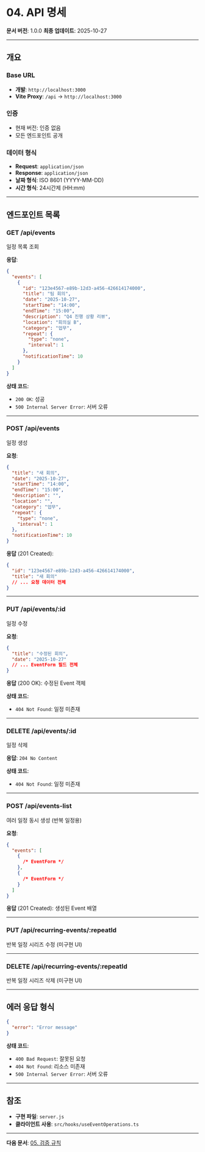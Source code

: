 # 04. API 명세

**문서 버전**: 1.0.0
**최종 업데이트**: 2025-10-27

---

## 개요

### Base URL

- **개발**: `http://localhost:3000`
- **Vite Proxy**: `/api` → `http://localhost:3000`

### 인증

- 현재 버전: 인증 없음
- 모든 엔드포인트 공개

### 데이터 형식

- **Request**: `application/json`
- **Response**: `application/json`
- **날짜 형식**: ISO 8601 (YYYY-MM-DD)
- **시간 형식**: 24시간제 (HH:mm)

---

## 엔드포인트 목록

### GET /api/events

일정 목록 조회

**응답**:

```json
{
  "events": [
    {
      "id": "123e4567-e89b-12d3-a456-426614174000",
      "title": "팀 회의",
      "date": "2025-10-27",
      "startTime": "14:00",
      "endTime": "15:00",
      "description": "Q4 진행 상황 리뷰",
      "location": "회의실 B",
      "category": "업무",
      "repeat": {
        "type": "none",
        "interval": 1
      },
      "notificationTime": 10
    }
  ]
}
```

**상태 코드**:

- `200 OK`: 성공
- `500 Internal Server Error`: 서버 오류

---

### POST /api/events

일정 생성

**요청**:

```json
{
  "title": "새 회의",
  "date": "2025-10-27",
  "startTime": "14:00",
  "endTime": "15:00",
  "description": "",
  "location": "",
  "category": "업무",
  "repeat": {
    "type": "none",
    "interval": 1
  },
  "notificationTime": 10
}
```

**응답** (201 Created):

```json
{
  "id": "123e4567-e89b-12d3-a456-426614174000",
  "title": "새 회의"
  // ... 요청 데이터 전체
}
```

---

### PUT /api/events/:id

일정 수정

**요청**:

```json
{
  "title": "수정된 회의",
  "date": "2025-10-27"
  // ... EventForm 필드 전체
}
```

**응답** (200 OK): 수정된 Event 객체

**상태 코드**:

- `404 Not Found`: 일정 미존재

---

### DELETE /api/events/:id

일정 삭제

**응답**: `204 No Content`

**상태 코드**:

- `404 Not Found`: 일정 미존재

---

### POST /api/events-list

여러 일정 동시 생성 (반복 일정용)

**요청**:

```json
{
  "events": [
    {
      /* EventForm */
    },
    {
      /* EventForm */
    }
  ]
}
```

**응답** (201 Created): 생성된 Event 배열

---

### PUT /api/recurring-events/:repeatId

반복 일정 시리즈 수정 (미구현 UI)

---

### DELETE /api/recurring-events/:repeatId

반복 일정 시리즈 삭제 (미구현 UI)

---

## 에러 응답 형식

```json
{
  "error": "Error message"
}
```

**상태 코드**:

- `400 Bad Request`: 잘못된 요청
- `404 Not Found`: 리소스 미존재
- `500 Internal Server Error`: 서버 오류

---

## 참조

- **구현 파일**: `server.js`
- **클라이언트 사용**: `src/hooks/useEventOperations.ts`

---

**다음 문서**: [05. 검증 규칙](./05-validation-rules.md)
